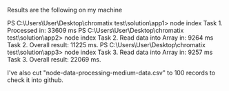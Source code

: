 Results are the following on my machine

PS C:\Users\User\Desktop\chromatix test\solution\app1> node index
Task 1. Processed in: 33609 ms
PS C:\Users\User\Desktop\chromatix test\solution\app2> node index
Task 2. Read data into Array in: 9264 ms
Task 2. Overall result: 11225 ms.
PS C:\Users\User\Desktop\chromatix test\solution\app3> node index
Task 3. Read data into Array in: 9257 ms
Task 3. Overall result: 22069 ms.

I've also cut "node-data-processing-medium-data.csv" to 100 records to check it into github.
